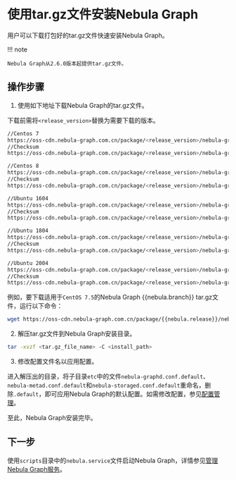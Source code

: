 # 使用tar.gz文件安装Nebula Graph

用户可以下载打包好的tar.gz文件快速安装Nebula Graph。

!!! note

    Nebula Graph从2.6.0版本起提供tar.gz文件。

## 操作步骤

1. 使用如下地址下载Nebula Graph的tar.gz文件。
  
  下载前需将`<release_version>`替换为需要下载的版本。

  ```bash
  //Centos 7
  https://oss-cdn.nebula-graph.com.cn/package/<release_version>/nebula-graph-<release_version>.el7.x86_64.tar.gz
  //Checksum
  https://oss-cdn.nebula-graph.com.cn/package/<release_version>/nebula-graph-<release_version>.el7.x86_64.tar.gz.sha256sum.txt
  
  //Centos 8
  https://oss-cdn.nebula-graph.com.cn/package/<release_version>/nebula-graph-<release_version>.el8.x86_64.tar.gz
  //Checksum
  https://oss-cdn.nebula-graph.com.cn/package/<release_version>/nebula-graph-<release_version>.el8.x86_64.tar.gz.sha256sum.txt
  
  //Ubuntu 1604
  https://oss-cdn.nebula-graph.com.cn/package/<release_version>/nebula-graph-<release_version>.ubuntu1604.amd64.tar.gz
  //Checksum
  https://oss-cdn.nebula-graph.com.cn/package/<release_version>/nebula-graph-<release_version>.ubuntu1604.amd64.tar.gz.sha256sum.txt
  
  //Ubuntu 1804
  https://oss-cdn.nebula-graph.com.cn/package/<release_version>/nebula-graph-<release_version>.ubuntu1804.amd64.tar.gz
  //Checksum
  https://oss-cdn.nebula-graph.com.cn/package/<release_version>/nebula-graph-<release_version>.ubuntu1804.amd64.tar.gz.sha256sum.txt
  
  //Ubuntu 2004
  https://oss-cdn.nebula-graph.com.cn/package/<release_version>/nebula-graph-<release_version>.ubuntu2004.amd64.tar.gz
  //Checksum
  https://oss-cdn.nebula-graph.com.cn/package/<release_version>/nebula-graph-<release_version>.ubuntu2004.amd64.tar.gz.sha256sum.txt
  ```
  
  例如，要下载适用于`CentOS 7.5`的Nebula Graph {{nebula.branch}} tar.gz文件，运行以下命令：
  
  ```bash
  wget https://oss-cdn.nebula-graph.com.cn/package/{{nebula.release}}/nebula-graph-{{nebula.release}}.el7.x86_64.tar.gz
  ```

2. 解压tar.gz文件到Nebula Graph安装目录。

  ```bash
  tar -xvzf <tar.gz_file_name> -C <install_path>
  ```

3. 修改配置文件名以应用配置。
  
  进入解压出的目录，将子目录`etc`中的文件`nebula-graphd.conf.default`、`nebula-metad.conf.default`和`nebula-storaged.conf.default`重命名，删除`.default`，即可应用Nebula Graph的默认配置。如需修改配置，参见[配置管理](../../5.configurations-and-logs/1.configurations/1.configurations.md)。

至此，Nebula Graph安装完毕。

## 下一步

使用`scripts`目录中的`nebula.service`文件启动Nebula Graph，详情参见[管理Nebula Graph服务](../manage-service.md)。

